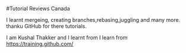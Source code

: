 
#Tutorial Reviews Canada

I learnt mergeing, creating branches,rebasing,juggling and many more. thanku GitHub for there tutorials.

 I am Kushal Thakker and I learnt from I learn from https://training.github.com/ 